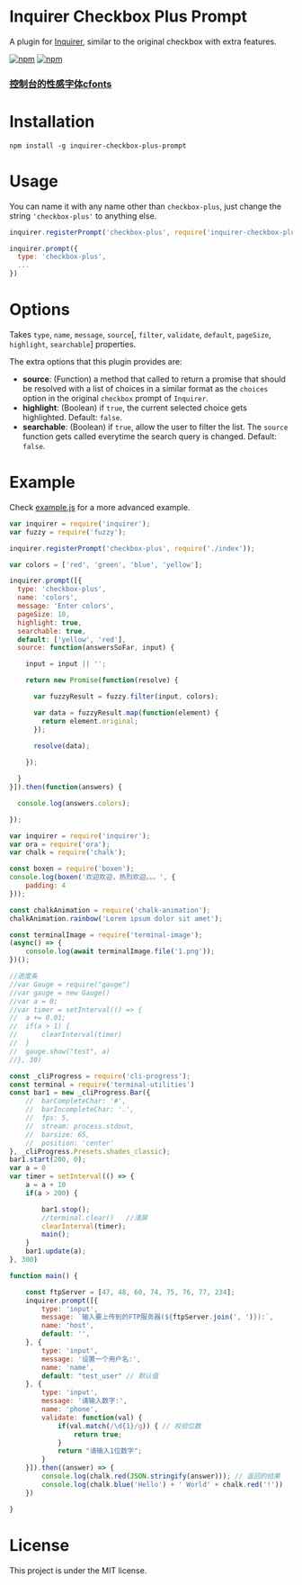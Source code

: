 # Inquirer Checkbox Plus Prompt

A plugin for [Inquirer](https://github.com/SBoudrias/Inquirer.js), similar to the original checkbox with extra features.

[![npm](https://img.shields.io/npm/v/inquirer-checkbox-plus-prompt.svg)](https://www.npmjs.com/package/inquirer-checkbox-plus-prompt)
[![npm](https://img.shields.io/npm/l/inquirer-checkbox-plus-prompt.svg)](https://github.com/faressoft/inquirer-checkbox-plus-prompt/blob/master/LICENSE)

### [控制台的性感字体cfonts](https://www.npmjs.com/package/cfonts) 
# Installation

```
npm install -g inquirer-checkbox-plus-prompt
```

# Usage

You can name it with any name other than `checkbox-plus`, just change the string `'checkbox-plus'` to anything else.

```js
inquirer.registerPrompt('checkbox-plus', require('inquirer-checkbox-plus-prompt'));

inquirer.prompt({
  type: 'checkbox-plus',
  ...
})
```

# Options

Takes `type`, `name`, `message`, `source`[, `filter`, `validate`, `default`, `pageSize`, `highlight`, `searchable`] properties.

The extra options that this plugin provides are:

* **source**: (Function) a method that called to return a promise that should be resolved with a list of choices in a similar format as the `choices` option in the original `checkbox` prompt of `Inquirer`.
* **highlight**: (Boolean) if `true`, the current selected choice gets highlighted. Default: `false`.
* **searchable**: (Boolean) if `true`, allow the user to filter the list. The `source` function gets called everytime the search query is changed. Default: `false`.

# Example

Check [example.js](/example.js?raw=true) for a more advanced example.

```js
var inquirer = require('inquirer');
var fuzzy = require('fuzzy');

inquirer.registerPrompt('checkbox-plus', require('./index'));

var colors = ['red', 'green', 'blue', 'yellow'];

inquirer.prompt([{
  type: 'checkbox-plus',
  name: 'colors',
  message: 'Enter colors',
  pageSize: 10,
  highlight: true,
  searchable: true,
  default: ['yellow', 'red'],
  source: function(answersSoFar, input) {

    input = input || '';

    return new Promise(function(resolve) {

      var fuzzyResult = fuzzy.filter(input, colors);

      var data = fuzzyResult.map(function(element) {
        return element.original;
      });

      resolve(data);
      
    });

  }
}]).then(function(answers) {

  console.log(answers.colors);

});
```
```js
var inquirer = require('inquirer');
var ora = require('ora');
var chalk = require('chalk');

const boxen = require('boxen');
console.log(boxen('欢迎欢迎，热烈欢迎。。。', {
	padding: 4
}));

const chalkAnimation = require('chalk-animation');
chalkAnimation.rainbow('Lorem ipsum dolor sit amet');

const terminalImage = require('terminal-image');
(async() => {
	console.log(await terminalImage.file('1.png'));
})();

//进度条
//var Gauge = require("gauge")
//var gauge = new Gauge()
//var a = 0;
//var timer = setInterval(() => {
//	a += 0.01;
//	if(a > 1) {
//		clearInterval(timer)
//	}
//	gauge.show("test", a)
//}, 30)

const _cliProgress = require('cli-progress');
const terminal = require('terminal-utilities')
const bar1 = new _cliProgress.Bar({
	//	barCompleteChar: '#',
	//  barIncompleteChar: '.',
	//  fps: 5,
	//  stream: process.stdout,
	//  barsize: 65,
	//  position: 'center'
}, _cliProgress.Presets.shades_classic);
bar1.start(200, 0);
var a = 0
var timer = setInterval(() => {
	a = a + 10
	if(a > 200) {

		bar1.stop();
		//terminal.clear()   //清屏
		clearInterval(timer);
		main();
	}
	bar1.update(a);
}, 300)

function main() {

	const ftpServer = [47, 48, 60, 74, 75, 76, 77, 234];
	inquirer.prompt([{
		type: 'input',
		message: `输入要上传到的FTP服务器(${ftpServer.join(', ')}):`,
		name: 'host',
		default: '',
	}, {
		type: 'input',
		message: '设置一个用户名:',
		name: 'name',
		default: "test_user" // 默认值
	}, {
		type: 'input',
		message: '请输入数字:',
		name: 'phone',
		validate: function(val) {
			if(val.match(/\d{1}/g)) { // 校验位数
				return true;
			}
			return "请输入1位数字";
		}
	}]).then((answer) => {
		console.log(chalk.red(JSON.stringify(answer))); // 返回的结果
		console.log(chalk.blue('Hello') + ' World' + chalk.red('!'))
	})

}
```
# License

This project is under the MIT license.
